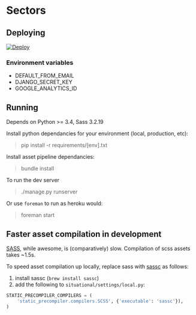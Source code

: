 # Sectors

## Deploying

[![Deploy](https://www.herokucdn.com/deploy/button.svg)](https://heroku.com/deploy?template=https://github.com/lm-tools/sectors)

### Environment variables

* DEFAULT_FROM_EMAIL
* DJANGO_SECRET_KEY
* GOOGLE_ANALYTICS_ID

## Running

Depends on Python >= 3.4, Sass 3.2.19

Install python dependancies for your environment (local, production, etc):

> pip install -r requirements/[env].txt

Install asset pipeline dependancies:

> bundle install

To run the dev server

> ./manage.py runserver

Or use `foreman` to run as heroku would:

> foreman start

## Faster asset compilation in development

[SASS](http://sass-lang.com/), while awesome, is (comparatively) slow. Compilation of scss assets takes ~1.5s.

To speed asset compilation up locally, replace sass with [sassc](https://github.com/sass/sassc) as follows:

1. install sassc (`brew install sassc`)
2. add the following to `situational/settings/local.py`:

```python
STATIC_PRECOMPILER_COMPILERS = (
    'static_precompiler.compilers.SCSS', {'executable': 'sassc'}),
)
```
